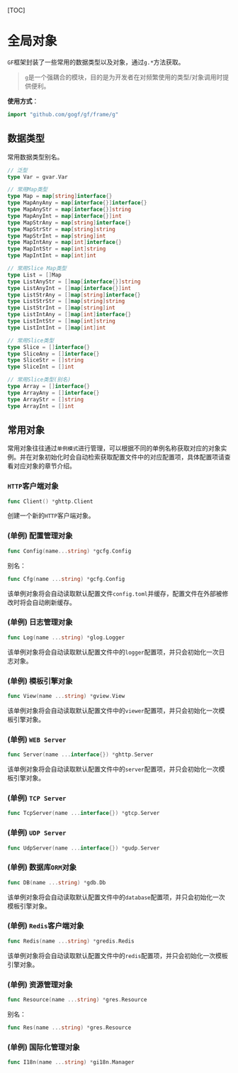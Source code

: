 
[TOC]


# 全局对象

`GF`框架封装了一些常用的数据类型以及对象，通过`g.*`方法获取。

> `g`是一个强耦合的模块，目的是为开发者在对频繁使用的类型/对象调用时提供便利。

**使用方式**：
```go
import "github.com/gogf/gf/frame/g"
```

## 数据类型

常用数据类型别名。

```go
// 泛型
type Var = gvar.Var

// 常用Map类型
type Map = map[string]interface{}
type MapAnyAny = map[interface{}]interface{}
type MapAnyStr = map[interface{}]string
type MapAnyInt = map[interface{}]int
type MapStrAny = map[string]interface{}
type MapStrStr = map[string]string
type MapStrInt = map[string]int
type MapIntAny = map[int]interface{}
type MapIntStr = map[int]string
type MapIntInt = map[int]int

// 常用Slice Map类型
type List = []Map
type ListAnyStr = []map[interface{}]string
type ListAnyInt = []map[interface{}]int
type ListStrAny = []map[string]interface{}
type ListStrStr = []map[string]string
type ListStrInt = []map[string]int
type ListIntAny = []map[int]interface{}
type ListIntStr = []map[int]string
type ListIntInt = []map[int]int

// 常用Slice类型
type Slice = []interface{}
type SliceAny = []interface{}
type SliceStr = []string
type SliceInt = []int

// 常用Slice类型(别名)
type Array = []interface{}
type ArrayAny = []interface{}
type ArrayStr = []string
type ArrayInt = []int
```

## 常用对象

常用对象往往通过`单例模式`进行管理，可以根据不同的单例名称获取对应的对象实例。并在对象初始化时会自动检索获取配置文件中的对应配置项，具体配置项请查看对应对象的章节介绍。

### `HTTP`客户端对象
```go
func Client() *ghttp.Client
```
创建一个新的`HTTP`客户端对象。

### (单例) 配置管理对象
```go
func Config(name...string) *gcfg.Config
```
别名：
```go
func Cfg(name ...string) *gcfg.Config
```
该单例对象将会自动读取默认配置文件`config.toml`并缓存，配置文件在外部被修改时将会自动刷新缓存。

### (单例) 日志管理对象
```go
func Log(name ...string) *glog.Logger
```
该单例对象将会自动读取默认配置文件中的`logger`配置项，并只会初始化一次日志对象。

### (单例) 模板引擎对象
```go
func View(name ...string) *gview.View
```
该单例对象将会自动读取默认配置文件中的`viewer`配置项，并只会初始化一次模板引擎对象。

### (单例) `WEB Server`
```go
func Server(name ...interface{}) *ghttp.Server
```
该单例对象将会自动读取默认配置文件中的`server`配置项，并只会初始化一次模板引擎对象。

### (单例) `TCP Server`
```go
func TcpServer(name ...interface{}) *gtcp.Server
```

### (单例) `UDP Server`
```go
func UdpServer(name ...interface{}) *gudp.Server
```

### (单例) 数据库`ORM`对象
```go
func DB(name ...string) *gdb.Db
```
该单例对象将会自动读取默认配置文件中的`database`配置项，并只会初始化一次模板引擎对象。

### (单例) `Redis`客户端对象
```go
func Redis(name ...string) *gredis.Redis
```
该单例对象将会自动读取默认配置文件中的`redis`配置项，并只会初始化一次模板引擎对象。

### (单例) 资源管理对象
```go
func Resource(name ...string) *gres.Resource
```
别名：
```go
func Res(name ...string) *gres.Resource
```

### (单例) 国际化管理对象
```go
func I18n(name ...string) *gi18n.Manager
```

